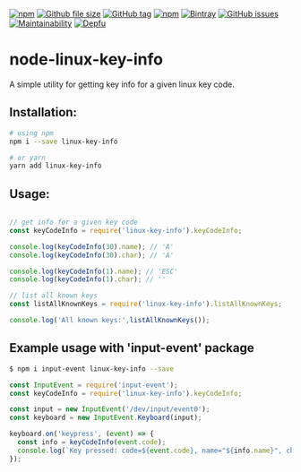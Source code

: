[![npm](https://img.shields.io/npm/l/linux-key-info.svg)](https://github.com/yoava/node-linux-key-info/blob/master/LICENSE)
[![Github file size](https://img.shields.io/github/size/yoava/node-linux-key-info/index.js.svg)](https://www.npmjs.com/package/linux-key-info)
[![GitHub tag](https://img.shields.io/github/tag/yoava/node-linux-key-info.svg)](https://github.com/yoava/node-linux-key-info/tags)
[![npm](https://img.shields.io/npm/v/linux-key-info.svg)](https://www.npmjs.com/package/linux-key-info)
[![Bintray](https://img.shields.io/bintray/v/yoava/npm/node-linux-key-info.svg)](https://bintray.com/yoava/npm/node-linux-key-info)
[![GitHub issues](https://img.shields.io/github/issues/yoava/node-linux-key-info.svg)](https://github.com/yoava/node-linux-key-info/issues)
[![Maintainability](https://api.codeclimate.com/v1/badges/dc8eb840650bf486075a/maintainability)](https://codeclimate.com/github/yoava/node-linux-key-info/maintainability)
[![Depfu](https://badges.depfu.com/badges/e8d369563dfc5d735d6b563617cf9384/overview.svg)](https://depfu.com/github/yoava/node-linux-key-info)


# node-linux-key-info

A simple utility for getting key info for a given linux key code.

## Installation:

```bash
# using npm
npm i --save linux-key-info

# or yarn
yarn add linux-key-info
```

## Usage:

```javascript

// get info for a given key code
const keyCodeInfo = require('linux-key-info').keyCodeInfo;

console.log(keyCodeInfo(30).name); // 'A'
console.log(keyCodeInfo(30).char); // 'A'

console.log(keyCodeInfo(1).name); // 'ESC'
console.log(keyCodeInfo(1).char); // ''

// list all known keys
const listAllKnownKeys = require('linux-key-info').listAllKnownKeys;

console.log('All known keys:',listAllKnownKeys());
```

## Example usage with 'input-event' package

```bash
$ npm i input-event linux-key-info --save
```

```javascript
const InputEvent = require('input-event');
const keyCodeInfo = require('linux-key-info').keyCodeInfo;

const input = new InputEvent('/dev/input/event0');
const keyboard = new InputEvent.Keyboard(input);

keyboard.on('keypress', (event) => {
  const info = keyCodeInfo(event.code);
  console.log(`Key pressed: code=${event.code}, name="${info.name}", char="${info.char}"`);
});
```
